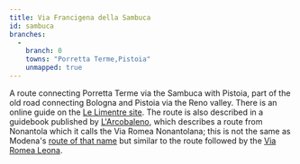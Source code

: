 ```yaml
---
title: Via Francigena della Sambuca
id: sambuca
branches:
  -
    branch: 0
    towns: "Porretta Terme,Pistoia"
    unmapped: true
---
```


A route connecting Porretta Terme via the Sambuca with Pistoia, part of the old road connecting Bologna and Pistoia via the Reno valley. There is an online guide on the [Le Limentre site][0]. The route is also described in a guidebook published by [L'Arcobaleno][1], which describes a route from Nonantola which it calls the Via Romea Nonantolana; this is not the same as Modena's [route of that name][2] but similar to the route followed by the [Via Romea Leona][3].

[0]: http://www.limentre.it/Itinerando/Guida.pdf
[1]: http://www.larcobaleno.net/2012/07/novita-guida-trekking-sullappennino-tosco-emiliano/
[2]: nonantola.html
[3]: leona.html